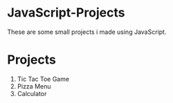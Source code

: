 # JavaScript-Projects
These are some small projects i made using JavaScript.

# Projects
1) Tic Tac Toe Game
2) Pizza Menu
3) Calculator

